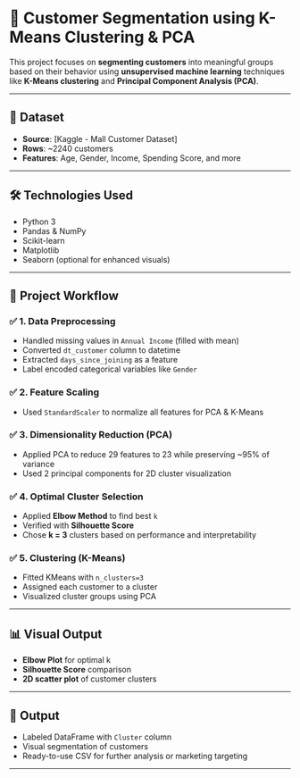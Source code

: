 # 🧠 Customer Segmentation using K-Means Clustering & PCA

This project focuses on **segmenting customers** into meaningful groups based on their behavior using **unsupervised machine learning** techniques like **K-Means clustering** and **Principal Component Analysis (PCA)**.

---

## 📁 Dataset

- **Source**: [Kaggle - Mall Customer Dataset]
- **Rows**: ~2240 customers  
- **Features**: Age, Gender, Income, Spending Score, and more

---

## 🛠️ Technologies Used

- Python 3  
- Pandas & NumPy  
- Scikit-learn  
- Matplotlib  
- Seaborn (optional for enhanced visuals)

---

## 📌 Project Workflow

### ✅ 1. Data Preprocessing
- Handled missing values in `Annual Income` (filled with mean)
- Converted `dt_customer` column to datetime
- Extracted `days_since_joining` as a feature
- Label encoded categorical variables like `Gender`

### ✅ 2. Feature Scaling
- Used `StandardScaler` to normalize all features for PCA & K-Means

### ✅ 3. Dimensionality Reduction (PCA)
- Applied PCA to reduce 29 features to 23 while preserving ~95% of variance
- Used 2 principal components for 2D cluster visualization

### ✅ 4. Optimal Cluster Selection
- Applied **Elbow Method** to find best `k`
- Verified with **Silhouette Score**
- Chose **k = 3** clusters based on performance and interpretability

### ✅ 5. Clustering (K-Means)
- Fitted KMeans with `n_clusters=3`
- Assigned each customer to a cluster
- Visualized cluster groups using PCA

---

## 📊 Visual Output

- **Elbow Plot** for optimal k  
- **Silhouette Score** comparison  
- **2D scatter plot** of customer clusters

---

## 📁 Output

- Labeled DataFrame with `Cluster` column
- Visual segmentation of customers
- Ready-to-use CSV for further analysis or marketing targeting

---
